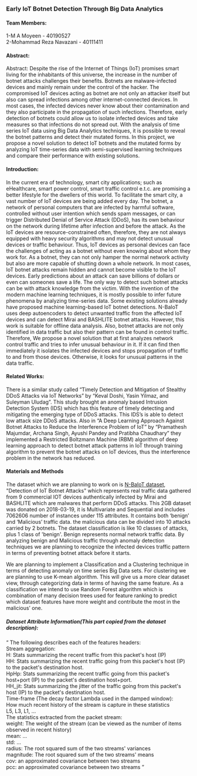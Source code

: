 ### Early IoT Botnet Detection Through Big Data Analytics

#### Team Members:
1-M A Moyeen - 40190527 </br>
2-Mohammad Reza Navazani - 40111411

#### Abstract: 
Abstract: Despite the rise of the Internet of Things (IoT) promises smart living for the inhabitants of this universe, the increase in the number of botnet attacks challenges their benefits. Botnets are malware-infected devices and mainly remain under the control of the hacker. The compromised IoT devices acting as botnet are not only an attacker itself but also can spread infections among other internet-connected devices. In most cases, the infected devices never know about their contamination and they also participate in the propagation of such infections. Therefore, early detection of botnets could allow us to isolate infected devices and take measures so that infections do not spread out. With the analysis of time series IoT data using Big Data Analytics techniques, it is possible to reveal the botnet patterns and detect their mutated forms. In this project, we propose a novel solution to detect IoT botnets and the mutated forms by analyzing IoT time-series data with semi-supervised learning techniques and compare their performance with existing solutions.
 
#### Introduction: 
In the current era of technology, smart city applications; such as eHealthcare, smart power control, smart traffic control e.t.c. are promising a better lifestyle for the dwellers of this world. To facilitate the smart city, a vast number of IoT devices are being added every day. The botnet, a network of personal computers that are infected by harmful software, controlled without user intention which sends spam messages, or can trigger Distributed Denial of Service Attack (DDoS), has its own behaviour on the network during lifetime after infection and before the attack. As the IoT devices are resource-constrained often, therefore, they are not always equipped with heavy security algorithms and may not detect unusual devices or traffic behaviour. Thus, IoT devices as personal devices can face the challenges of acting as a botnet without even knowing about whom they work for. As a botnet, they can not only hamper the normal network activity but also are more capable of shutting down a whole network.
In most cases, IoT botnet attacks remain hidden and cannot become visible to the IoT devices. Early predictions about an attack can save billions of dollars or even can someones save a life. The only way to detect such botnet attacks can be with attack knowledge from the victim. With the invention of the modern machine learning techniques, it is mostly possible to infer future phenomena by analyzing time-series data.
Some existing solutions already have proposed machine learning-based IoT botnet detections. N-BaIoT uses deep autoencoders to detect unwanted traffic from the affected IoT devices and can detect Mirai and BASHLITE botnet attacks. However, this work is suitable for offline data analysis. Also, botnet attacks are not only identified in data traffic but also their pattern can be found in control traffic. Therefore, We propose a novel solution that at first analyzes network control traffic and tries to infer unusual behaviour in it. If it can find then immediately it isolates the infected devices and stops propagation of traffic to and from those devices. Otherwise, it looks for unusual patterns in the data traffic.

#### Related Works:
There is a similar study called “Timely Detection and Mitigation of Stealthy DDoS Attacks via IoT Networks” by “Keval Doshi, Yasin Yilmaz, and Suleyman Uludag”. This study brought an anomaly based Intrusion Detection System (IDS) which has this feature of timely detecting and mitigating the emerging type of DDoS attacks. This IDS’s is able to detect low attack size DDoS attacks.
 Also in “A Deep Learning Approach Against Botnet Attacks to Reduce the Interference Problem of IoT” by “Pramathesh Majumdar, Archana Singh, Ayushi Pandey and Pratibha Chaudhary”  they implemented a Restricted Boltzmann Machine (RBM) algorithm of deep learning approach to detect botnet attack patterns in IoT through training algorithm to prevent the botnet attacks on IoT devices, thus the interference problem in the network has reduced.

#### Materials and Methods
The dataset which we are planning to work on is [N-BaIoT dataset](https://www.kaggle.com/mkashifn/nbaiot-dataset),  "Detection of IoT Botnet Attacks" which represents real traffic data gathered from 9 commercial IOT devices authentically infected by Mirai and BASHLITE which are malwares that perform DDoS attacks. This 2GB dataset was donated on 2018-03-19, it is Multivariate and Sequential and includes 7062606 number of instances under 115 attributes. It contains both ‘benign’ and ‘Malicious’ traffic data. the malicious data can be divided into 10 attacks carried by 2 botnets. The dataset classification is like 10 classes of attacks, plus 1 class of 'benign'. Benign represents normal network traffic data. By analyzing benign and Malicious traffic through anomaly detection techniques we are planning to recognize the infected devices traffic pattern in terms of preventing botnet attack before it starts. 

We are planning to implement a Classification and a Clustering technique in terms of detecting anomaly on time series Big Data sets. For clustering we are planning to use K-mean algorithm. This will give us a more clear dataset view, through categorizing data in terms of having the same feature. As a classification we intend to use Random Forest algorithm which is combination of many decision trees used for feature ranking to predict which dataset features have more weight and contribute the most in the malicious’ one.

##### Dataset Attribute Information(This part copied from the dataset description):
“ The following describes each of the features headers:</br>
Stream aggregation:</br>
H: Stats summarizing the recent traffic from this packet's host (IP)</br>
HH: Stats summarizing the recent traffic going from this packet's host (IP) to the packet's destination host.</br>
HpHp: Stats summarizing the recent traffic going from this packet's host+port (IP) to the packet's destination host+port. </br>
HH_jit: Stats summarizing the jitter of the traffic going from this packet's host (IP) to the packet's destination host.</br>
Time-frame (The decay factor Lambda used in the damped window):</br>
How much recent history of the stream is capture in these statistics</br>
L5, L3, L1, …</br>
The statistics extracted from the packet stream:</br>
weight: The weight of the stream (can be viewed as the number of items observed in recent history)</br>
mean: …</br>
std: …</br>
radius: The root squared sum of the two streams' variances</br>
magnitude: The root squared sum of the two streams' means</br>
cov: an approximated covariance between two streams</br>
pcc: an approximated covariance between two streams ”

